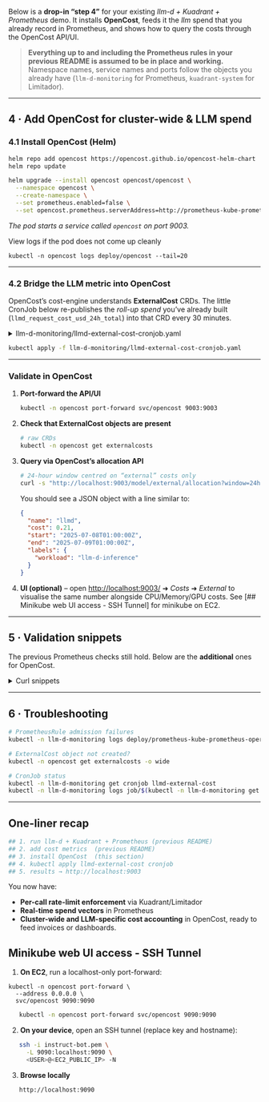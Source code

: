 Below is a **drop-in “step 4”** for your existing *llm-d + Kuadrant + Prometheus* demo.
It installs **OpenCost**, feeds it the *llm* spend that you already record in Prometheus, and shows how to query the costs through the OpenCost API/UI.

> **Everything up to and including the Prometheus rules in your previous README is assumed to be in place and working.**
> Namespace names, service names and ports follow the objects you already have (`llm-d-monitoring` for Prometheus, `kuadrant-system` for Limitador).

---

## 4 · Add OpenCost for cluster-wide & LLM spend

### 4.1 Install OpenCost (Helm)

```bash
helm repo add opencost https://opencost.github.io/opencost-helm-chart
helm repo update

helm upgrade --install opencost opencost/opencost \
  --namespace opencost \
  --create-namespace \
  --set prometheus.enabled=false \
  --set opencost.prometheus.serverAddress=http://prometheus-kube-prometheus-prometheus.llm-d-monitoring.svc.cluster.local:9090
```

*The pod starts a service called `opencost` on port 9003.*

View logs if the pod does not come up cleanly

```shell
kubectl -n opencost logs deploy/opencost --tail=20
```

---

### 4.2 Bridge the LLM metric into OpenCost

OpenCost’s cost-engine understands **ExternalCost** CRDs.
The little CronJob below re-publishes the *roll-up spend* you’ve already built (`llmd_request_cost_usd_24h_total`) into that CRD every 30 minutes.

<details>
<summary>llm-d-monitoring/llmd-external-cost-cronjob.yaml</summary>

```yaml
apiVersion: batch/v1
kind: CronJob
metadata:
  name: llmd-external-cost
  namespace: llm-d-monitoring
spec:
  schedule: "* * * * *"             # every 1 min
  concurrencyPolicy: Replace       # kill & replace any running job
  jobTemplate:
    spec:
      template:
        spec:
          serviceAccountName: llmd-external-cost
          restartPolicy: Never
          containers:
            - name: bridge
              image: curlimages/curl:8.8.0
              imagePullPolicy: IfNotPresent
              env:
                - name: PROM_URL
                  value: "http://prometheus-kube-prometheus-prometheus.llm-d-monitoring.svc.cluster.local:9090"
              command:
                - /bin/sh
                - -c
                - |
                  set -eu
                  COST=$(curl -sG --data-urlencode \
                          "query=llmd_request_cost_usd_24h_total" \
                          "${PROM_URL}/api/v1/query" \
                          | jq -r '.data.result[0].value[1]')
                  NOW=$(date -u +%FT%TZ)
                  YESTERDAY=$(date -u -d '24 hours ago' +%FT%TZ)

                  cat <<EOF | kubectl apply -f -
                  apiVersion: opencost.io/v1
                  kind: ExternalCost
                  metadata:
                    # still one per day; name won’t change within the same day
                    name: llmd-${NOW%%T*}
                    namespace: opencost
                  spec:
                    provider: llmd
                    window:
                      start: "${YESTERDAY}"
                      end:   "${NOW}"
                    cost: ${COST}
                    labels:
                      workload: llm-d-inference
                  EOF
---
apiVersion: v1
kind: ServiceAccount
metadata:
  name: llmd-external-cost
  namespace: llm-d-monitoring
---
apiVersion: rbac.authorization.k8s.io/v1
kind: Role
metadata:
  name: llmd-external-cost
  namespace: opencost
rules:
  - apiGroups: ["opencost.io"]
    resources: ["externalcosts"]
    verbs: ["get","list","watch","create","update","patch"]
---
apiVersion: rbac.authorization.k8s.io/v1
kind: RoleBinding
metadata:
  name: llmd-external-cost
  namespace: opencost
roleRef:
  apiGroup: rbac.authorization.k8s.io
  kind: Role
  name: llmd-external-cost
subjects:
  - kind: ServiceAccount
    name: llmd-external-cost
    namespace: llm-d-monitoring
```

</details>

```bash
kubectl apply -f llm-d-monitoring/llmd-external-cost-cronjob.yaml
```

---

### Validate in OpenCost

1. **Port-forward the API/UI**

   ```bash
   kubectl -n opencost port-forward svc/opencost 9003:9003
   ```

2. **Check that ExternalCost objects are present**

   ```bash
   # raw CRDs
   kubectl -n opencost get externalcosts
   ```

3. **Query via OpenCost’s allocation API**

   ```bash
   # 24-hour window centred on “external” costs only
   curl -s "http://localhost:9003/model/external/allocation?window=24h" | jq .
   ```

   You should see a JSON object with a line similar to:

   ```json
   {
     "name": "llmd",
     "cost": 0.21,
     "start": "2025-07-08T01:00:00Z",
     "end": "2025-07-09T01:00:00Z",
     "labels": {
       "workload": "llm-d-inference"
     }
   }
   ```

4. **UI (optional)** – open [http://localhost:9003/](http://localhost:9003/) ➜ *Costs* ➜ *External* to visualise the same number alongside CPU/Memory/GPU costs. See [## Minikube web UI access - SSH Tunnel] for minikube on EC2.

---

## 5 · Validation snippets

The previous Prometheus checks still hold.
Below are the **additional** ones for OpenCost.

<details>
<summary>Curl snippets</summary>

```bash
# Current unit price
curl -sG --data-urlencode 'query=llmd_authorized_call_price_usd' \
     http://localhost:9090/api/v1/query | jq -r '.[0].value[1]'

# Rolling 24-hour authorised call volume
curl -sG --data-urlencode 'query=llmd_authorized_calls_24h_total' \
     http://localhost:9090/api/v1/query | jq -r '.[0].value[1]'

# Rolling 24-hour spend (Prometheus)
curl -sG --data-urlencode 'query=llmd_request_cost_usd_24h_total' \
     http://localhost:9090/api/v1/query | jq -r '.[0].value[1]'

# Same spend as seen by OpenCost
curl -s "http://localhost:9003/model/external/allocation?window=24h" \
     | jq -r '.data[] | select(.name=="llmd") | .cost'
```

</details>

---

## 6 · Troubleshooting

```bash
# PrometheusRule admission failures
kubectl -n llm-d-monitoring logs deploy/prometheus-kube-prometheus-operator | grep rule

# ExternalCost object not created?
kubectl -n opencost get externalcosts -o wide

# CronJob status
kubectl -n llm-d-monitoring get cronjob llmd-external-cost
kubectl -n llm-d-monitoring logs job/$(kubectl -n llm-d-monitoring get jobs --sort-by=.metadata.creationTimestamp -o name | tail -1)
```

---

## One-liner recap

```bash
## 1. run llm-d + Kuadrant + Prometheus (previous README)
## 2. add cost metrics  (previous README)
## 3. install OpenCost  (this section)
## 4. kubectl apply llmd-external-cost cronjob
## 5. results → http://localhost:9003 
```

You now have:

* **Per-call rate-limit enforcement** via Kuadrant/Limitador
* **Real-time spend vectors** in Prometheus
* **Cluster-wide and LLM-specific cost accounting** in OpenCost, ready to feed invoices or dashboards.

## Minikube web UI access - SSH Tunnel

1. **On EC2**, run a localhost-only port-forward:

```shell
kubectl -n opencost port-forward \
  --address 0.0.0.0 \
  svc/opencost 9090:9090
```

```bash
   kubectl -n opencost port-forward svc/opencost 9090:9090
```
2. **On your device**, open an SSH tunnel (replace key and hostname):

```bash
   ssh -i instruct-bot.pem \
     -L 9090:localhost:9090 \
     <USER>@<EC2_PUBLIC_IP> -N
```

3. **Browse locally**

```
   http://localhost:9090
```
